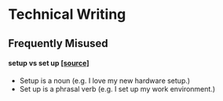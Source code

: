 # Technical Writing

## Frequently Misused

#### setup vs set up [[source]](https://www.merriam-webster.com/dictionary/setup#note-1)
* Setup is a noun (e.g. I love my new hardware setup.)
* Set up is a phrasal verb (e.g. I set up my work environment.)
